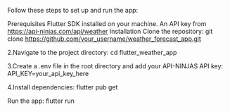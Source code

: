 Follow these steps to set up and run the app:

Prerequisites
Flutter SDK installed on your machine.
An API key from https://api-ninjas.com/api/weather
Installation
Clone the repository:
git clone https://github.com/your_username/weather_forecast_app.git

2.Navigate to the project directory: cd flutter_weather_app

3.Create a .env file in the root directory and add your API-NINJAS API key: API_KEY=your_api_key_here

4.Install dependencies: flutter pub get

Run the app: flutter run
